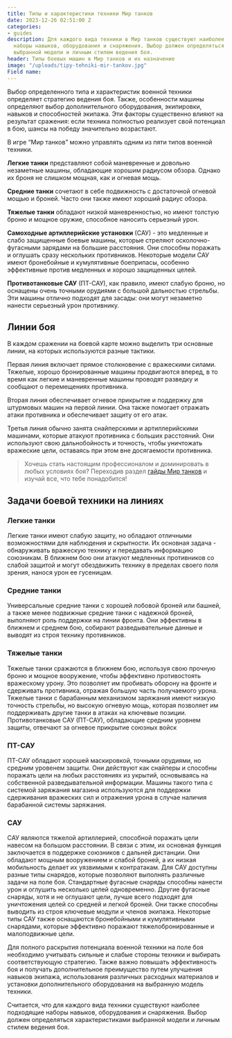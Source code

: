 ```yaml
---
title: Типы и характеристики техники Мир танков
date: 2023-12-26 02:51:00 Z
categories:
- guides
description: Для каждого вида техники в Мир танков существуют наиболее подходящие
  наборы навыков, оборудования и снаряжения. Выбор должен определяться характеристиками
  выбранной модели и личным стилем ведения боя.
header: Типы боевых машин в Мир танков и их назначение
image: "/uploads/tipy-tehniki-mir-tankov.jpg"
Field name: 
---
```


Выбор определенного типа и характеристик военной техники определяет стратегию ведения боя. Также, особенности машины определяют выбор дополнительного оборудования, экипировки, навыков и способностей экипажа. Эти факторы существенно влияют на результат сражения: если техника полностью реализует свой потенциал в бою, шансы на победу значительно возрастают.

В игре “Мир танков” можно управлять одним из пяти типов военной техники.

**Легкие танки** представляют собой маневренные и довольно незаметные машины, обладающие хорошим радиусом обзора. Однако их броня не слишком мощная, как и огневая мощь.

**Средние танки** сочетают в себе подвижность с достаточной огневой мощью и броней. Часто они также имеют хороший радиус обзора.

**Тяжелые танки** обладают низкой маневренностью, но имеют толстую броню и мощное оружие, способное наносить серьезный урон.

**Самоходные артиллерийские установки** (САУ) - это медленные и слабо защищенные боевые машины, которые стреляют осколочно-фугасными зарядами на большие расстояния. Они способны поражать и оглушать сразу нескольких противников. Некоторые модели САУ имеют бронебойные и кумулятивные боеприпасы, особенно эффективные против медленных и хорошо защищенных целей.

**Противотанковые САУ** (ПТ-САУ), как правило, имеют слабую броню, но оснащены очень точными орудиями с большой дальностью стрельбы. Эти машины отлично подходят для засады: они могут незаметно нанести серьезный урон противнику.

## Линии боя

В каждом сражении на боевой карте можно выделить три основные линии, на которых используются разные тактики.

Первая линия включает прямое столкновение с вражескими силами. Тяжелые, хорошо бронированные машины продвигаются вперед, в то время как легкие и маневренные машины проводят разведку и сообщают о перемещениях противника.

Вторая линия обеспечивает огневое прикрытие и поддержку для штурмовых машин на первой линии. Она также помогает отражать атаки противника и обеспечивает защиту от его атак.

Третья линия обычно занята снайперскими и артиллерийскими машинами, которые атакуют противника с больших расстояний. Они используют свою дальнобойность и точность, чтобы уничтожать вражеские цели, оставаясь при этом вне досягаемости противника.

> Хочешь стать настоящим профессионалом и доминировать в любых условиях боя? Переходив раздел [гайды Мир танков](/guides) и изучай все, что тебе понадобится!

## Задачи боевой техники на линиях

### Легкие танки

Легкие танки имеют слабую защиту, но обладают отличными возможностями для наблюдения и скрытности. Их основная задача - обнаруживать вражескую технику и передавать информацию союзникам. В ближнем бою они атакуют медленных противников со слабой защитой и могут обездвижить технику в пределах своего поля зрения, нанося урон ее гусеницам.

### Средние танки

Универсальные средние танки с хорошей лобовой броней или башней, а также менее подвижные средние танки с надежной броней, выполняют роль поддержки на линии фронта. Они эффективны в ближнем и среднем бою, собирают разведывательные данные и выводят из строя технику противников.

### Тяжелые танки

Тяжелые танки сражаются в ближнем бою, используя свою прочную броню и мощное вооружение, чтобы эффективно противостоять вражескому урону. Это позволяет им пробивать оборону на фронте и сдерживать противника, отражая большую часть получаемого урона. Тяжелые танки с барабанным механизмом заряжания имеют низкую точность стрельбы, но высокую огневую мощь, которая позволяет им поддерживать другие танки в атаках на ключевые позиции. Противотанковые САУ (ПТ-САУ), обладающие средним уровнем защиты, отвечают за огневое прикрытие союзных войск

### ПТ-САУ

ПТ-САУ обладают хорошей маскировкой, точными орудиями, но средним уровенем защиты. Они действуют как снайперы и способны поражать цели на любых расстояниях из укрытий, основываясь на собственной разведывательной информации. Машины такого типа с системой заряжания магазина используются для поддержки сдерживания вражеских сил и отражения урона в случае наличия барабанной системы заряжания.

### САУ

САУ являются тяжелой артиллерией, способной поражать цели навесом на большом расстоянии. В связи с этим, их основная функция заключается в поддержке союзников с дальней дистанции. Они обладают мощным вооружением и слабой броней, а их низкая мобильность делает их уязвимыми к контратакам. Для САУ доступны разные типы снарядов, которые позволяют выполнять различные задачи на поле боя. Стандартные фугасные снаряды способны нанести урон и оглушить несколько целей одновременно. Другие фугасные снаряды, хотя и не оглушают цели, лучше всего подходят для уничтожения целей со средней и легкой броней. Они также способны выводить из строя ключевые модули и членов экипажа. Некоторые типы САУ также оснащаются бронебойными и кумулятивными снарядами, которые эффективно поражают тяжелобронированные и малоподвижные цели.

Для полного раскрытия потенциала военной техники на поле боя необходимо учитывать сильные и слабые стороны техники и выбирать соответствующую стратегию. Также важно повышать эффективность боя и получать дополнительное преимущество путем улучшения навыков экипажа, использования различных расходных материалов и установки дополнительного оборудования на выбранную модель техники.

Считается, что для каждого вида техники существуют наиболее подходящие наборы навыков, оборудования и снаряжения. Выбор должен определяться характеристиками выбранной модели и личным стилем ведения боя.